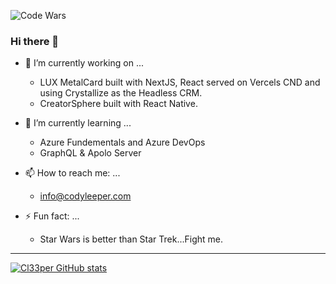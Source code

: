 ![Code Wars](https://www.codewars.com/users/cl33per/badges/micro)

### Hi there 👋

- 🔭 I’m currently working on ...
  - LUX MetalCard built with NextJS, React served on Vercels CND and using Crystallize as the Headless CRM.
  - CreatorSphere built with React Native. 
- 🌱 I’m currently learning ...
  - Azure Fundementals and Azure DevOps
  - GraphQL & Apolo Server

- 📫 How to reach me: ...
  - [info@codyleeper.com](mailto:info@codyleeper.com)
- ⚡ Fun fact: ... 
  - Star Wars is better than Star Trek...Fight me.

---

[![Cl33per GitHub stats](https://github-readme-stats.vercel.app/api?username=cl33per)](https://github.com/cl33per/github-readme-stats)

<!--
- 👯 I’m looking to collaborate on ...
- 🤔 I’m looking for help with ...
- 💬 Ask me about ...
- 

### Now Playing 🎧

[![Spotify](https://spotify-recently-played-6w8ea7g4e.vercel.app/api/spotify)](https://open.spotify.com/user/leeper08?si=5c03ef41a0e64da3)
<br/>
---

-->
